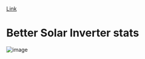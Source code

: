 [Link](https://energy.knnect.com/)

# Better Solar Inverter stats
![image](https://user-images.githubusercontent.com/3313885/175784426-5fe17f33-09e2-493f-89ab-6d0e3239ac0d.png)

